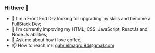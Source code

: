 ### Hi there 👋

- 🤔 I'm a Front End Dev looking for upgrading my skills and become a FullStack Dev;
- 🌱 I’m currently improving my HTML, CSS, JavaScript, ReactJs and Node.Js abilities;
- 💬 Ask me about how i love coffee;
- 📫 How to reach me: gabrielmagro.94@gmail.com
